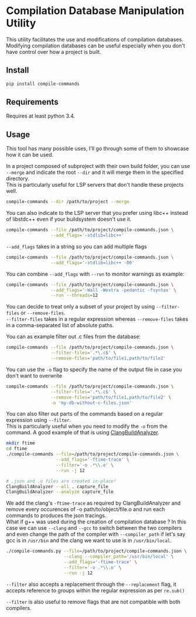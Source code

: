 # Compilation Database Manipulation Utility

This utility facilitates the use and modifications of compilation databases. \
Modifying compilation databases can be useful especially when you don't have control over how a project is built.

## Install

```bash
pip install compile-commands
```

## Requirements

Requires at least python 3.4. 

## Usage

This tool has many possible uses, I'll go through some of them to showcase how it can be used.

In a project composed of subproject with their own build folder, you can use `--merge` and indicate the root `--dir` and it will merge them in the specified directory.\
This is particularly useful for LSP servers that don't handle these projects well.

```bash
compile-commands --dir /path/to/project --merge
```

You can also indicate to the LSP server that you prefer using libc++ instead of libstdc++ even if your buildsystem doesn't use it.

```bash
compile-commands --file /path/to/project/compile-commands.json \
                 --add_flags='-stdlib=libc++'
```

`--add_flags` takes in a string so you can add multiple flags

```bash
compile-commands --file /path/to/project/compile-commands.json \
                 --add_flags='-stdlib=libc++ -O0'
```

You can combine `--add_flags` with `--run` to monitor warnings as example:

```bash
compile-commands --file /path/to/project/compile-commands.json \
                 --add_flags='-Wall -Wextra -pedantic -fsyntax' \
                 --run --threads=12
```

You can decide to treat only a subset of your project by using `--filter-files` or `--remove-files`.\
`--filter-files` takes in a regular expression whereas `--remove-files` takes in a comma-separated list of absolute paths.

You can as example filter out .c files from the database:
```bash 
compile-commands --file /path/to/project/compile-commands.json \
                 --filter-files='.*\.c$' \
                 --remove-files='path/to/file1,path/to/file2'
```

You can use the `-o` flag to specify the name of the output file in case you don't want to overwrite
```bash 
compile-commands --file /path/to/project/compile-commands.json \
                 --filter-files='.*\.c$' \
                 --remove-files='path/to/file1,path/to/file2' \
                 -o 'my-db-without-c-files.json'
```

You can also filter out parts of the commands based on a regular expression using `--filter`. \
This is particularly useful when you need to modify the `-o` from the command. 
A good example of that is using [ClangBuildAnalyzer](https://github.com/aras-p/ClangBuildAnalyzer). 

```bash
mkdir ftime
cd ftime
./compile-commands --file=/path/to/project/compile-commands.json \
                   --add_flags='-ftime-trace' \
                   --filter='-o .*\\.o' \
                   --run -j 12

# .json and .o files are created in-place!
ClangBuildAnalyzer --all . capture_file
ClangBuildAnalyzer --analyze capture_file
```

We add the clang's `-ftime-trace` as required by ClangBuildAnalyzer and remove every occurences of -o path/to/object/file.o and run each commands to produces the json tracings.\
What if g++ was used during the creation of compilation database ? In this case we can use `--clang` and `--gcc` to switch between the two compilers and even change the path of the compiler with `--compiler_path` if let's say gcc is in `/usr/bin` and the clang we want to use is in `/usr/bin/local`.

```bash
./compile-commands.py --file=/path/to/project/compile-commands.json \
                      --clang --compiler_path='/usr/bin/local' \
                      --add_flags='-ftime-trace' \
                      --filter='-o .*\\.o' \
                      --run -j 12 
```

`--filter` also accepts a replacement through the `--replacement` flag, it accepts reference to groups within the regular expression as per `re.sub()`

`--filter` is also useful to remove flags that are not compatible with both compilers.



